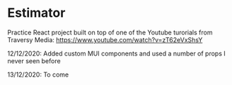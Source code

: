 # Estimator
Practice React project built on top of one of the Youtube turorials from Traversy Media: https://www.youtube.com/watch?v=zT62eVxShsY

12/12/2020: Added custom MUI components and used a number of props I never seen before

13/12/2020: To come
